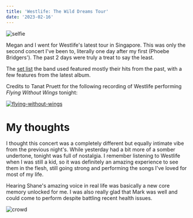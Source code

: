 ```yaml
---
title: 'Westlife: The Wild Dreams Tour'
date: '2023-02-16'
---
```


![selfie](/images/posts/shows/westlife-2023/selfie.JPG)

Megan and I went for Westlife's latest tour in Singapore. This was only the second concert I've been to, literally one day after my first (Phoebe Bridgers'). The past 2 days were truly a treat to say the least.

The [set list](https://www.setlist.fm/setlist/westlife/2023/asiaworld-arena-islands-district-hong-kong-sar-china-5bbab750.html) the band used featured mostly their hits from the past, with a few features from the latest album.

Credits to Tanat Pruett for the following recording of Westlife performing *Flying Without Wings* tonight:

[![flying-without-wings](/images/posts/shows/westlife-2023/flying-without-wings.png)](https://www.youtube.com/watch?v=TJ_wkY04VhU)

# My thoughts

I thought this concert was a completely different but equally intimate vibe from the previous night's. While yesterday had a bit more of a somber undertone, tonight was full of nostalgia. I remember listening to Westlife when I was still a kid, so it was definitely an amazing experience to see them in the flesh, still going strong and performing the songs I've loved for most of my life.

Hearing Shane's amazing voice in real life was basically a new core memory unlocked for me. I was also really glad that Mark was well and could come to perform despite battling recent health issues.

![crowd](/images/posts/shows/westlife-2023/crowd.JPG)
